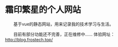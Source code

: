 # 霜印繁星的个人网站

　　基于vue的静态网站，用来记录我的技术学习与生活。

　　目前有部分功能还不完善，正在维修中......
    体验网址：http://blog.frostech.top/
